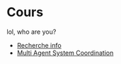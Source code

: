 # Cours

lol, who are you?

- [Recherche info](ri/README.md)
- [Multi Agent System Coordination](mas/README.md)
